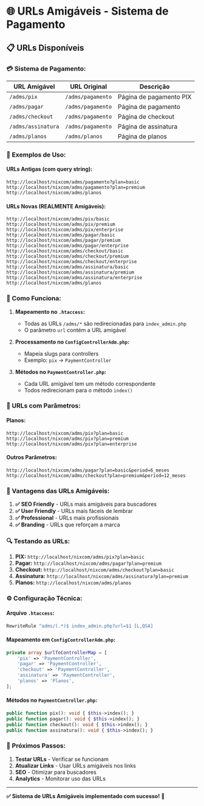 # 🌐 URLs Amigáveis - Sistema de Pagamento

## 📋 URLs Disponíveis

### **💳 Sistema de Pagamento:**

| URL Amigável | URL Original | Descrição |
|--------------|--------------|-----------|
| `/adms/pix` | `/adms/pagamento` | Página de pagamento PIX |
| `/adms/pagar` | `/adms/pagamento` | Página de pagamento |
| `/adms/checkout` | `/adms/pagamento` | Página de checkout |
| `/adms/assinatura` | `/adms/pagamento` | Página de assinatura |
| `/adms/planos` | `/adms/planos` | Página de planos |

### **🎯 Exemplos de Uso:**

#### **URLs Antigas (com query string):**
```
http://localhost/nixcom/adms/pagamento?plan=basic
http://localhost/nixcom/adms/pagamento?plan=premium
http://localhost/nixcom/adms/planos
```

#### **URLs Novas (REALMENTE Amigáveis):**
```
http://localhost/nixcom/adms/pix/basic
http://localhost/nixcom/adms/pix/premium
http://localhost/nixcom/adms/pix/enterprise
http://localhost/nixcom/adms/pagar/basic
http://localhost/nixcom/adms/pagar/premium
http://localhost/nixcom/adms/pagar/enterprise
http://localhost/nixcom/adms/checkout/basic
http://localhost/nixcom/adms/checkout/premium
http://localhost/nixcom/adms/checkout/enterprise
http://localhost/nixcom/adms/assinatura/basic
http://localhost/nixcom/adms/assinatura/premium
http://localhost/nixcom/adms/assinatura/enterprise
http://localhost/nixcom/adms/planos
```

### **🔧 Como Funciona:**

1. **Mapeamento no `.htaccess`:**
   - Todas as URLs `/adms/*` são redirecionadas para `index_admin.php`
   - O parâmetro `url` contém a URL amigável

2. **Processamento no `ConfigControllerAdm.php`:**
   - Mapeia slugs para controllers
   - Exemplo: `pix` → `PaymentController`

3. **Métodos no `PaymentController.php`:**
   - Cada URL amigável tem um método correspondente
   - Todos redirecionam para o método `index()`

### **📱 URLs com Parâmetros:**

#### **Planos:**
```
http://localhost/nixcom/adms/pix?plan=basic
http://localhost/nixcom/adms/pix?plan=premium
http://localhost/nixcom/adms/pix?plan=enterprise
```

#### **Outros Parâmetros:**
```
http://localhost/nixcom/adms/pagar?plan=basic&period=6_meses
http://localhost/nixcom/adms/checkout?plan=premium&period=12_meses
```

### **🎨 Vantagens das URLs Amigáveis:**

1. **✅ SEO Friendly** - URLs mais amigáveis para buscadores
2. **✅ User Friendly** - URLs mais fáceis de lembrar
3. **✅ Professional** - URLs mais profissionais
4. **✅ Branding** - URLs que reforçam a marca

### **🔍 Testando as URLs:**

1. **PIX:** `http://localhost/nixcom/adms/pix?plan=basic`
2. **Pagar:** `http://localhost/nixcom/adms/pagar?plan=premium`
3. **Checkout:** `http://localhost/nixcom/adms/checkout?plan=basic`
4. **Assinatura:** `http://localhost/nixcom/adms/assinatura?plan=premium`
5. **Planos:** `http://localhost/nixcom/adms/planos`

### **⚙️ Configuração Técnica:**

#### **Arquivo `.htaccess`:**
```apache
RewriteRule ^adms/(.*)$ index_admin.php?url=$1 [L,QSA]
```

#### **Mapeamento em `ConfigControllerAdm.php`:**
```php
private array $urlToControllerMap = [
    'pix' => 'PaymentController',
    'pagar' => 'PaymentController',
    'checkout' => 'PaymentController',
    'assinatura' => 'PaymentController',
    'planos' => 'Planos',
];
```

#### **Métodos no `PaymentController.php`:**
```php
public function pix(): void { $this->index(); }
public function pagar(): void { $this->index(); }
public function checkout(): void { $this->index(); }
public function assinatura(): void { $this->index(); }
```

### **🚀 Próximos Passos:**

1. **Testar URLs** - Verificar se funcionam
2. **Atualizar Links** - Usar URLs amigáveis nos links
3. **SEO** - Otimizar para buscadores
4. **Analytics** - Monitorar uso das URLs

---

**✅ Sistema de URLs Amigáveis implementado com sucesso!** 🎉
